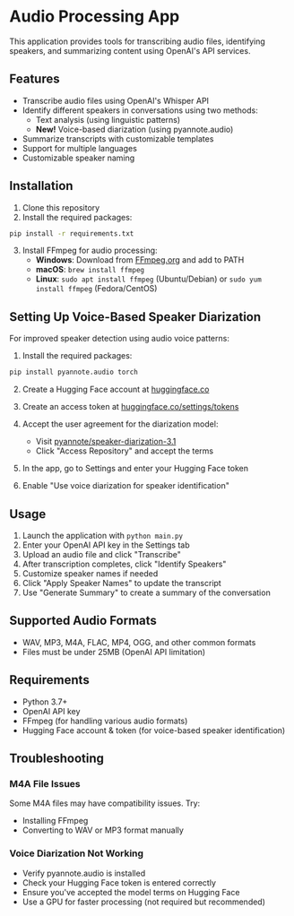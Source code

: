 # Audio Processing App

This application provides tools for transcribing audio files, identifying speakers, and summarizing content using OpenAI's API services.

## Features

- Transcribe audio files using OpenAI's Whisper API
- Identify different speakers in conversations using two methods:
  - Text analysis (using linguistic patterns)
  - **New!** Voice-based diarization (using pyannote.audio)
- Summarize transcripts with customizable templates
- Support for multiple languages
- Customizable speaker naming

## Installation

1. Clone this repository
2. Install the required packages:

```bash
pip install -r requirements.txt
```

3. Install FFmpeg for audio processing:
   - **Windows**: Download from [FFmpeg.org](https://ffmpeg.org/download.html) and add to PATH
   - **macOS**: `brew install ffmpeg`
   - **Linux**: `sudo apt install ffmpeg` (Ubuntu/Debian) or `sudo yum install ffmpeg` (Fedora/CentOS)

## Setting Up Voice-Based Speaker Diarization

For improved speaker detection using audio voice patterns:

1. Install the required packages:
```bash
pip install pyannote.audio torch
```

2. Create a Hugging Face account at [huggingface.co](https://huggingface.co)

3. Create an access token at [huggingface.co/settings/tokens](https://huggingface.co/settings/tokens)

4. Accept the user agreement for the diarization model:
   - Visit [pyannote/speaker-diarization-3.1](https://huggingface.co/pyannote/speaker-diarization-3.1)
   - Click "Access Repository" and accept the terms

5. In the app, go to Settings and enter your Hugging Face token

6. Enable "Use voice diarization for speaker identification"

## Usage

1. Launch the application with `python main.py`
2. Enter your OpenAI API key in the Settings tab
3. Upload an audio file and click "Transcribe"
4. After transcription completes, click "Identify Speakers"
5. Customize speaker names if needed
6. Click "Apply Speaker Names" to update the transcript
7. Use "Generate Summary" to create a summary of the conversation

## Supported Audio Formats

- WAV, MP3, M4A, FLAC, MP4, OGG, and other common formats
- Files must be under 25MB (OpenAI API limitation)

## Requirements

- Python 3.7+
- OpenAI API key
- FFmpeg (for handling various audio formats)
- Hugging Face account & token (for voice-based speaker identification)

## Troubleshooting

### M4A File Issues
Some M4A files may have compatibility issues. Try:
- Installing FFmpeg
- Converting to WAV or MP3 format manually

### Voice Diarization Not Working
- Verify pyannote.audio is installed
- Check your Hugging Face token is entered correctly
- Ensure you've accepted the model terms on Hugging Face
- Use a GPU for faster processing (not required but recommended) 